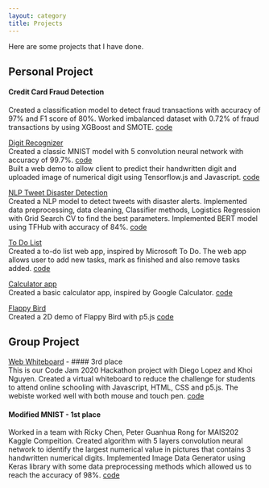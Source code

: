 ```yaml
---
layout: category
title: Projects
---
```

Here are some projects that I have done. 
## Personal Project

#### Credit Card Fraud Detection
Created a classification model to detect fraud transactions with accuracy of 97% and F1 score of 80%. 
Worked imbalanced dataset with 0.72% of fraud transactions by using XGBoost and SMOTE. [code](https://github.com/mytran2111/Credit_card_fraud_detection)

[Digit Recognizer](https://mytran2111.github.io/DigitRecognizer_web_demo/)\
Created a classic MNIST model with 5 convolution neural network with accuracy of 99.7%. [code](https://github.com/mytran2111/MNIST_digit_recognizer)\
Built a web demo to allow client to predict their handwritten digit and uploaded image of numerical digit using Tensorflow.js and Javascript. [code](https://github.com/mytran2111/DigitRecognizer_web_demo) 

[NLP Tweet Disaster Detection]()\
Created a NLP model to detect tweets with disaster alerts. 
Implemented data preprocessing, data cleaning, Classifier methods, Logistics Regression with Grid Search CV to find the best parameters. 
Implemented BERT model using TFHub with accuracy of 84%. [code](https://github.com/mytran2111/NLP_tweet_disaters)

[To Do List](https://mytran2111.github.io/to_do_list/)\
Created a to-do list web app, inspired by Microsoft To Do. The web app allows user to add new tasks, mark as finished and also remove tasks added. [code](https://github.com/mytran2111/to_do_list)


[Calculator app](https://mytran2111.github.io/calculator_app/)\
Created a basic calculator app, inspired by Google Calculator. [code](https://github.com/mytran2111/calculator_app)


[Flappy Bird](https://mytran2111.github.io/flappy_bird/)\
Created a 2D demo of Flappy Bird with p5.js [code](https://github.com/mytran2111/flappy_bird)


## Group Project

[Web Whiteboard](https://mytran2111.github.io/Code-Jam-2020/) - #### 3rd place\
This is our Code Jam 2020 Hackathon project with Diego Lopez and Khoi Nguyen. 
Created a virtual whiteboard to reduce the challenge for students to attend online schooling with Javascript, HTML, CSS and p5.js.
The webiste worked well with both mouse and touch pen. [code](https://github.com/mytran2111/Code-Jam-2020)

#### Modified MNIST - 1st place 
Worked in a team with Ricky Chen, Peter Guanhua Rong for MAIS202 Kaggle Compeition. 
Created algorithm with 5 layers convolution neural network to identify the largest numerical value in pictures that contains 3 handwritten numerical digits. 
Implemented Image Data Generator using Keras library with some data preprocessing methods which allowed us to reach the accuracy of 98%. [code](https://github.com/mytran2111/MNIST_Max-digits)


